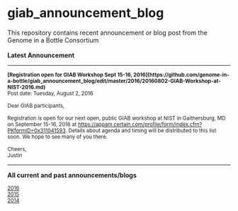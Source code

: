 # giab_announcement_blog
This repository contains recent announcement or blog post from the Genome in a Bottle Consortium
<br /><br />
**Latest Announcement**
************************************************************************************************

<sub>
<b>[Registration open for GIAB Workshop Sept 15-16, 2016](https://github.com/genome-in-a-bottle/giab_announcement_blog/edit/master/2016/20160802-GIAB-Workshop-at-NIST-2016.md)</b></sub><br />
<sub>Post date: Tuesday, August 2, 2016</sub>

<sub>Dear GIAB participants,</sub>

<sub>Registration is open for our next open, public GIAB workshop at NIST in Gaithersburg, MD on September 15-16, 2016 at https://appam.certain.com/profile/form/index.cfm?PKformID=0x311041593. Details about agenda and timing will be distributed to this list soon. We hope to see many of you there.</sub>

<sub>Cheers,</sub><br />
<sub>Justin</sub>



************************************************************************************************

<b>All current and past announcements/blogs</b>

<sub>[2016](https://github.com/genome-in-a-bottle/giab_announcement_blog/blob/master/2016/)</sub><br />
<sub>[2015](https://github.com/genome-in-a-bottle/giab_announcement_blog/blob/master/2015/)</sub><br />
<sub>[2014](https://github.com/genome-in-a-bottle/giab_announcement_blog/blob/master/2014/)</sub><br />




